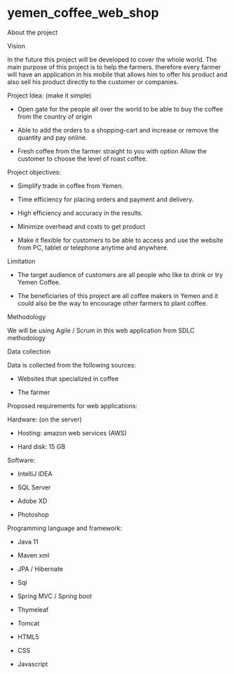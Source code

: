 # yemen_coffee_web_shop

About the project

Vision

In the future this project will be developed to cover the whole world. The main purpose of this project is to help the farmers. therefore every farmer will have an application in his mobile that allows him to offer his product and also sell his product directly to the customer or companies.

Project Idea: (make it simple)

  - Open gate for the people all over the world to be able to buy the coffee from the country of origin
  
  - Able to add the orders to a shopping-cart and increase or remove the quantity and pay online.
  
  - Fresh coffee from the farmer straight to you with option Allow the customer to choose the level of roast coffee.
  

Project objectives:

  - Simplify trade in coffee from Yemen.
  
  - Time efficiency for placing orders and payment and delivery.
  
  - High efficiency and accuracy in the results.
  
  - Minimize overhead and costs to get product
  
  - Make it flexible for customers to be able to access and use the website from PC, tablet or telephone anytime and anywhere.
  

Limitation

  - The target audience of customers are all people who like to drink or try Yemen Coffee.
  
  - The beneficiaries of this project are all coffee makers in Yemen and it could also be the way to encourage other farmers to plant coffee.
  

Methodology

We will be using Agile / Scrum in this web application from SDLC methodology


Data collection

Data is collected from the following sources:

  - Websites that specialized in coffee
  
  - The farmer
  

Proposed requirements for web applications:

Hardware: (on the server)

  - Hosting: amazon web services (AWS)
  
  - Hard disk: 15 GB
 
Software:

  - IntelliJ IDEA
  
  - SQL Server
  
  - Adobe XD
  
  - Photoshop
  
  
Programming language and framework:

  - Java 11
  
  - Maven xml
  
  - JPA / Hibernate
  
  - Sql
  
  - Spring MVC / Spring boot
  
  - Thymeleaf
  
  - Tomcat
  
  - HTML5
  
  - CSS
  
  - Javascript
  
